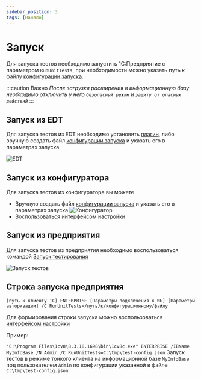 ```yaml
---
sidebar_position: 3
tags: [Начало]
---
```


# Запуск

Для запуска тестов необходимо запустить 1С:Предприятие с параметром `RunUnitTests`, при необходимости можно указать путь к файлу [конфигурации запуска](configuration.md).

:::caution Важно
*После загрузки расширения в информационную базу необходимо отключить у него `безопасный режим` и `защиту от опасных действий`*
:::

## Запуск из EDT

Для запуска тестов из EDT необходимо установить [плагин](../install/install-plugin.md), либо вручную создать файл [конфигурации запуска](configuration.md) и указать его в параметрах запуска.

![EDT](images/from-edt.png)

## Запуск из конфигуратора

Для запуска тестов из конфигуратора вы можете

* Вручную создать файл [конфигурации запуска](configuration.md) и указать его в параметрах запуска
  ![Конфигуратор](images/from-configurator.png)
* Воспользоваться [интерфейсом настройки](../yaxunit-ui.md#интерфейс-настройки-конфигурации)

## Запуск из предприятия

Для запуска тестов из предприятия необходимо воспользоваться командой [Запуск тестирования](../yaxunit-ui.md#запуск-тестов)

![Запуск тестов](../images/ui-run-tests.png)

## Строка запуска предприятия

`[путь к клиенту 1С] ENTERPRISE [Параметры подключения к ИБ] [Параметры авторизации] /C RunUnitTests=/путь/к/конфигурационному/файлу`

Для формирования строки запуска можно воспользоваться [интерфейсом настройки](../yaxunit-ui.md#интерфейс-настройки-конфигурации)

Пример:

`"C:\Program Files\1cv8\8.3.18.1698\bin\1cv8c.exe" ENTERPRISE /IBName MyInfoBase /N Admin /C RunUnitTests=C:\tmp\test-config.json`
  Запуск тестов в режиме тонкого клиента на информационной базе `MyInfoBase` под пользователем `Admin` по конфигурации указанной в файле `C:\tmp\test-config.json`

